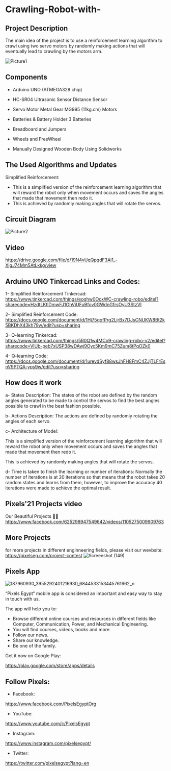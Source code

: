﻿# Crawling-Robot-with-


## Project Description
The main idea of the project is to use a reinforcement learning algorithm to crawl using two servo motors by randomly making actions that will eventually lead to crawling by the motors arm.

![Picture1](https://user-images.githubusercontent.com/80456446/124988035-ceacf380-e03d-11eb-82ad-f8f3c0914a18.png)


## Components

- Arduino UNO (ATMEGA328 chip)

- HC-SR04 Ultrasonic Sensor
Distance Sensor

- Servo Motor Metal Gear MG995 (11kg.cm)
Motors

- Batteries & Battery Holder
3 Batteries

- Breadboard and Jumpers

- Wheels and FreeWheel

- Manually Designed Wooden Body
Using Solidworks

## The Used Algorithms and Updates
Simplified Reinforcement:

- This is a simplified version of the reinforcement learning algorithm that will reward the robot only when movement occurs and saves the angles that made that movement then redo it.
- This is achieved by randomly making angles that will rotate the servos.

## Circuit Diagram
![Picture2](https://user-images.githubusercontent.com/80456446/124988447-47ac4b00-e03e-11eb-91ac-a2cf3c51767b.png)

## Video
https://drive.google.com/file/d/19N4vUqQpqdF3Ai1_-XjgJ74Mm5AtLkkg/view


## Arduino UNO Tinkercad Links and Codes:
1- Simplified Reinforcement Tinkercad: https://www.tinkercad.com/things/eoqhw0OoxWC-crawling-robo/editel?sharecode=HzdtLKtlDmwFJ1OhViUFuBfov0GWdnGfrsOyU3StzVI

2- Simplified Reinforcement Code: https://docs.google.com/document/d/1Hj75qofPrg2LjrBx7DJsCNUKW8Bt2k5BKDhX43kh79w/edit?usp=sharing

3- Q-learning Tinkercad: https://www.tinkercad.com/things/5R0Q1w4MCo9-crawling-robo-v2/editel?sharecode=VlUb-peb7xUSP38wDAwj9Oyc5Km9mC75Zum8tPqOZk0

4- Q-learning Code: https://docs.google.com/document/d/1urevdSyf88wsJhFH8FmC4ZJjTLFrEsnV9PTQA-yps9w/edit?usp=sharing

## How does it work
a- States Description:
The states of the robot are defined by the random angles generated to be made to control the servos to find the best angles possible to crawl in the best fashion possible.

b- Actions Description:
The actions are defined by randomly rotating the angles of each servo.
 
c- Architecture of Model:

This is a simplified version of the reinforcement learning algorithm that will reward the robot only when movement occurs and saves the angles that made that movement then redo it.

This is achieved by randomly making angles that will rotate the servos.

d- Time is taken to finish the learning or number of iterations:
Normally the number of iterations is at 20 iterations so that means that the robot takes 20 random states and learns from them, however, to improve the accuracy 40 iterations were made to achieve the optimal result.

## Pixels'21 Projects video
Our Beautiful Projects 🖤✨
https://www.facebook.com/625298947549642/videos/1105275009909763

## More Projects
for more projects in different enginneering fields, please visit our wevbsite:
https://pixelseg.com/project-contest
![Screenshot (149)](https://user-images.githubusercontent.com/80456446/124113398-b18b8a00-da6b-11eb-8faf-70db2402673c.png)


## Pixels App 
![187960930_3955292401216930_6844533153445761662_n](https://user-images.githubusercontent.com/80456446/124113684-00392400-da6c-11eb-8779-cea0193eefb6.jpg)

“Pixels Egypt” mobile app is considered an important and easy way to stay in touch with us.

The app will help you to:

- Browse different online courses and resources in different fields like Computer, Communication, Power, and Mechanical Engineering.
- You will find courses, videos, books and more.
- Follow our news.
- Share our knowledge.
- Be one of the family.

Get it now on Google Play:

https://play.google.com/store/apps/details


## Follow Pixels:

- Facebook:

https://www.facebook.com/PixelsEgyptOrg

- YouTube:

https://www.youtube.com/c/PixelsEgypt

- Instagram:

https://www.instagram.com/pixelsegypt/

- Twitter:

https://twitter.com/pixelsegypt?lang=en


